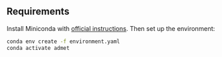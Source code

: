 ## Requirements
Install Miniconda with [official instructions](https://docs.anaconda.com/miniconda/install/). Then set up the environment:
```bash
conda env create -f environment.yaml
conda activate admet
```
